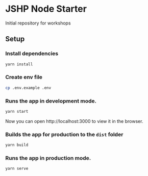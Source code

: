# JSHP Node Starter

Initial repository for workshops

## Setup

### Install dependencies
```sh
yarn install
```

### Create env file
```sh
cp .env.example .env
```

### Runs the app in development mode.
```sh
yarn start
```

Now you can open http://localhost:3000 to view it in the browser.

### Builds the app for production to the `dist` folder

```sh
yarn build
```

### Runs the app in production mode.

```sh
yarn serve
```
